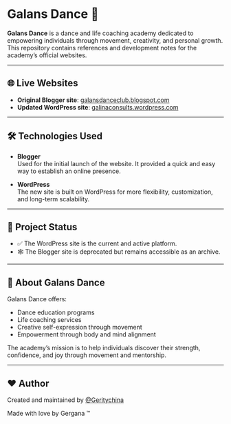 # Galans Dance 💃

**Galans Dance** is a dance and life coaching academy dedicated to empowering individuals through movement, creativity, and personal growth. This repository contains references and development notes for the academy’s official websites.

---

## 🌐 Live Websites

- **Original Blogger site**: [galansdanceclub.blogspot.com](https://galansdanceclub.blogspot.com/)
- **Updated WordPress site**: [galinaconsults.wordpress.com](https://galinaconsults.wordpress.com/)

---

## 🛠️ Technologies Used

- **Blogger**  
  Used for the initial launch of the website. It provided a quick and easy way to establish an online presence.

- **WordPress**  
  The new site is built on WordPress for more flexibility, customization, and long-term scalability.

---

## 🚧 Project Status

- ✅ The WordPress site is the current and active platform.
- 🕸️ The Blogger site is deprecated but remains accessible as an archive.

---

## 🎯 About Galans Dance

Galans Dance offers:
- Dance education programs
- Life coaching services
- Creative self-expression through movement
- Empowerment through body and mind alignment

The academy’s mission is to help individuals discover their strength, confidence, and joy through movement and mentorship.

---

## ❤️ Author

Created and maintained by [@Geritychina](https://github.com/Geritychina)

Made with love by Gergana ™
